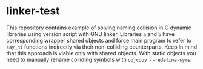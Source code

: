 # linker-test

This repository contains example of solving naming collision in C dynamic
libraries using version script with GNU linker. Libraries `a` and `b` have
corresponding wrapper shared objects and force main program to refer to `say_hi`
functions indirectly via their non-colliding counterparts. Keep in mind that
this approach is viable only with shared objects. With static objects you need
to manually rename colliding symbols with `objcopy --redefine-syms`.

